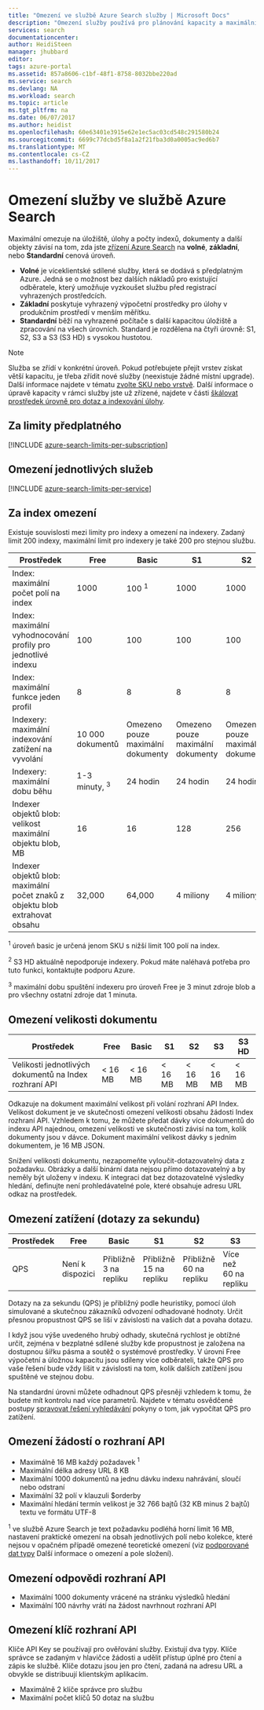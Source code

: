 ```yaml
---
title: "Omezení ve službě Azure Search služby | Microsoft Docs"
description: "Omezení služby používá pro plánování kapacity a maximální limit na požadavky a odpovědi pro službu Azure Search."
services: search
documentationcenter: 
author: HeidiSteen
manager: jhubbard
editor: 
tags: azure-portal
ms.assetid: 857a8606-c1bf-48f1-8758-8032bbe220ad
ms.service: search
ms.devlang: NA
ms.workload: search
ms.topic: article
ms.tgt_pltfrm: na
ms.date: 06/07/2017
ms.author: heidist
ms.openlocfilehash: 60e63401e3915e62e1ec5ac03cd548c291580b24
ms.sourcegitcommit: 6699c77dcbd5f8a1a2f21fba3d0a0005ac9ed6b7
ms.translationtype: MT
ms.contentlocale: cs-CZ
ms.lasthandoff: 10/11/2017
---
```

# <a name="service-limits-in-azure-search"></a>Omezení služby ve službě Azure Search
Maximální omezuje na úložiště, úlohy a počty indexů, dokumenty a další objekty závisí na tom, zda jste [zřízení Azure Search](search-create-service-portal.md) na **volné**, **základní**, nebo **Standardní** cenová úroveň.

* **Volné** je víceklientské sdílené služby, která se dodává s předplatným Azure. Jedná se o možnost bez dalších nákladů pro existující odběratele, který umožňuje vyzkoušet službu před registrací vyhrazených prostředcích.
* **Základní** poskytuje vyhrazený výpočetní prostředky pro úlohy v produkčním prostředí v menším měřítku.
* **Standardní** běží na vyhrazené počítače s další kapacitou úložiště a zpracování na všech úrovních. Standard je rozdělena na čtyři úrovně: S1, S2, S3 a S3 (S3 HD) s vysokou hustotou.

> [!NOTE]
> Služba se zřídí v konkrétní úroveň. Pokud potřebujete přejít vrstev získat větší kapacitu, je třeba zřídit nové služby (neexistuje žádné místní upgrade). Další informace najdete v tématu [zvolte SKU nebo vrstvě](search-sku-tier.md). Další informace o úpravě kapacity v rámci služby jste už zřízené, najdete v části [škálovat prostředek úrovně pro dotaz a indexování úlohy](search-capacity-planning.md).
>

## <a name="per-subscription-limits"></a>Za limity předplatného
[!INCLUDE [azure-search-limits-per-subscription](../../includes/azure-search-limits-per-subscription.md)]

## <a name="per-service-limits"></a>Omezení jednotlivých služeb
[!INCLUDE [azure-search-limits-per-service](../../includes/azure-search-limits-per-service.md)]

## <a name="per-index-limits"></a>Za index omezení
Existuje souvislosti mezi limity pro indexy a omezení na indexery. Zadaný limit 200 indexy, maximální limit pro indexery je také 200 pro stejnou službu.

| Prostředek | Free | Basic | S1 | S2 | S3 | S3 HD |
| --- | --- | --- | --- | --- | --- | --- |
| Index: maximální počet polí na index |1000 |100 <sup>1</sup> |1000 |1000 |1000 |1000 |
| Index: maximální vyhodnocování profily pro jednotlivé indexu |100 |100 |100 |100 |100 |100 |
| Index: maximální funkce jeden profil |8 |8 |8 |8 |8 |8 |
| Indexery: maximální indexování zatížení na vyvolání |10 000 dokumentů |Omezeno pouze maximální dokumenty |Omezeno pouze maximální dokumenty |Omezeno pouze maximální dokumenty |Omezeno pouze maximální dokumenty |NENÍ K DISPOZICI <sup>2</sup> |
| Indexery: maximální dobu běhu | 1-3 minuty, <sup>3</sup> |24 hodin |24 hodin |24 hodin |24 hodin |NENÍ K DISPOZICI <sup>2</sup> |
| Indexer objektů blob: velikost maximální objektu blob, MB |16 |16 |128 |256 |256 |NENÍ K DISPOZICI <sup>2</sup> |
| Indexer objektů blob: maximální počet znaků z objektu blob extrahovat obsahu |32,000 |64,000 |4 miliony |4 miliony |4 miliony |NENÍ K DISPOZICI <sup>2</sup> |

<sup>1</sup> úroveň basic je určená jenom SKU s nižší limit 100 polí na index.

<sup>2</sup> S3 HD aktuálně nepodporuje indexery. Pokud máte naléhavá potřeba pro tuto funkci, kontaktujte podporu Azure.

<sup>3</sup> maximální dobu spuštění indexeru pro úroveň Free je 3 minut zdroje blob a pro všechny ostatní zdroje dat 1 minuta.

## <a name="document-size-limits"></a>Omezení velikosti dokumentu
| Prostředek | Free | Basic | S1 | S2 | S3 | S3 HD |
| --- | --- | --- | --- | --- | --- | --- |
| Velikosti jednotlivých dokumentů na Index rozhraní API |< 16 MB |< 16 MB |< 16 MB |< 16 MB |< 16 MB |< 16 MB |

Odkazuje na dokument maximální velikost při volání rozhraní API Index. Velikost dokument je ve skutečnosti omezení velikosti obsahu žádosti Index rozhraní API. Vzhledem k tomu, že můžete předat dávky více dokumentů do indexu API najednou, omezení velikosti ve skutečnosti závisí na tom, kolik dokumenty jsou v dávce. Dokument maximální velikost dávky s jedním dokumentem, je 16 MB JSON.

Snížení velikosti dokumentu, nezapomeňte vyloučit-dotazovatelný data z požadavku. Obrázky a další binární data nejsou přímo dotazovatelný a by neměly být uloženy v indexu. K integraci dat bez dotazovatelné výsledky hledání, definujte není prohledávatelné pole, které obsahuje adresu URL odkaz na prostředek.

## <a name="workload-limits-queries-per-second"></a>Omezení zatížení (dotazy za sekundu)
| Prostředek | Free | Basic | S1 | S2 | S3 | S3 HD |
| --- | --- | --- | --- | --- | --- | --- |
| QPS |Není k dispozici |Přibližně 3 na repliku |Přibližně 15 na repliku |Přibližně 60 na repliku |Více než 60 na repliku |Více než 60 na repliku |

Dotazy na za sekundu (QPS) je přibližný podle heuristiky, pomocí úloh simulované a skutečnou zákazníků odvození odhadované hodnoty. Určit přesnou propustnost QPS se liší v závislosti na vašich dat a povaha dotazu.

I když jsou výše uvedeného hrubý odhady, skutečná rychlost je obtížné určit, zejména v bezplatné sdílené služby kde propustnost je založena na dostupnou šířku pásma a soutěž o systémové prostředky. V úrovni Free výpočetní a úložnou kapacitu jsou sdíleny více odběrateli, takže QPS pro vaše řešení bude vždy lišit v závislosti na tom, kolik dalších zatížení jsou spuštěné ve stejnou dobu.

Na standardní úrovni můžete odhadnout QPS přesněji vzhledem k tomu, že budete mít kontrolu nad více parametrů. Najdete v tématu osvědčené postupy [spravovat řešení vyhledávání](search-manage.md) pokyny o tom, jak vypočítat QPS pro zatížení.

## <a name="api-request-limits"></a>Omezení žádostí o rozhraní API
* Maximálně 16 MB každý požadavek <sup>1</sup>
* Maximální délka adresy URL 8 KB
* Maximální 1000 dokumentů na jednu dávku indexu nahrávání, sloučí nebo odstraní
* Maximální 32 polí v klauzuli $orderby
* Maximální hledání termín velikost je 32 766 bajtů (32 KB minus 2 bajtů) textu ve formátu UTF-8

<sup>1</sup> ve službě Azure Search je text požadavku podléhá horní limit 16 MB, nastavení praktické omezení na obsah jednotlivých polí nebo kolekce, které nejsou v opačném případě omezené teoretické omezení (viz [podporované dat typy](https://msdn.microsoft.com/library/azure/dn798938.aspx) Další informace o omezení a pole složení).

## <a name="api-response-limits"></a>Omezení odpovědi rozhraní API
* Maximální 1000 dokumenty vrácené na stránku výsledků hledání
* Maximální 100 návrhy vrátí na žádost navrhnout rozhraní API

## <a name="api-key-limits"></a>Omezení klíč rozhraní API
Klíče API Key se používají pro ověřování služby. Existují dva typy. Klíče správce se zadaným v hlavičce žádosti a udělit přístup úplné pro čtení a zápis ke službě. Klíče dotazu jsou jen pro čtení, zadaná na adresu URL a obvykle se distribuují klientským aplikacím.

* Maximálně 2 klíče správce pro službu
* Maximální počet klíčů 50 dotaz na službu
